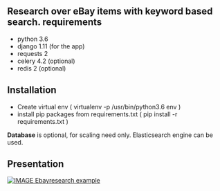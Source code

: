 Research over eBay items with keyword based search.
**requirements**
-
- python 3.6
- django 1.11 (for the app)
- requests 2
- celery 4.2 (optional)
- redis 2 (optional)

**Installation**
-
- Create virtual env ( virtualenv -p /usr/bin/python3.6 env )
- install pip packages from requirements.txt ( pip install -r requirements.txt )

**Database**
 is optional, for scaling need only. Elasticsearch engine can be used.
 
 **Presentation**
  -
  [![IMAGE Ebayresearch example](https://img.youtube.com/vi/DyvEUUK7VSE/0.jpg)](https://youtu.be/DyvEUUK7VSE)